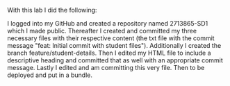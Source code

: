 With this lab I did the following: 

I logged into my GitHub and created a repository named 2713865-SD1 which I made public. Thereafter I created and committed my three necessary files with their respective content (the txt file with the commit message "feat: Initial commit with student files"). Additionally I created the branch  feature/student-details. Then I edited my HTML file to include a descriptive heading and committed that as well with an appropriate commit message. Lastly I edited and am committing this very file. Then to be deployed and put in a bundle. 

